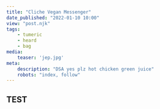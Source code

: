 ```yaml
---
title: "Cliche Vegan Messenger"
date_published: "2022-01-10 10:00"
view: "post.njk"
tags:
    - tumeric
    - heard
    - bag
media:
    teaser: 'jep.jpg'
meta:
    description: "DSA yes plz hot chicken green juice"
    robots: "index, follow"
---
```

## TEST